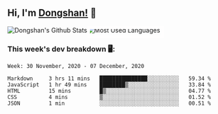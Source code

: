 <!--
 * @Author: DSCode
 * @Date: 2020-10-10 16:49:48
 * @Copyright 2020 DSCode
 * @Open Source License: MIT
 * @LastEditTime: 2020-12-09 10:30:55
 * @FilePath: \DsCodeStudio\README.md
 * @Description:
-->

## Hi, I'm [Dongshan!](https://github.dscode.top) 👋

<!--
<img src="https://github.dscode.top/assets/images/community-c4522fb406f9f37065d008cf632eeea0.svg" />
-->

 <style>
      .layout {
        display: flex;
      }
      .img-layout {
        position: relative;
      }
      .img-layout::after {
        content: "";
        display: block;
        position: absolute;
        top: 0;
        left: 0;
        width: 98%;
        height: 92%;
        border: 6px solid #fffefe;
      }
</style>

<div class="layout">
  <div>
    <img
      alt="Dongshan's Github Stats"
      src="https://github-readme-stats.dscodestudio.vercel.app/api?username=DsCodeStudio&show_icons=true&hide_border=true&count_private=true&include_all_commits=true"
    />
  </div>
  <div class="img-layout">
    <img
      alt="Most Used Languages"
      src="https://github-readme-stats.dscodestudio.vercel.app/api/top-langs/?username=DsCodeStudio&layout=compact&langs_count=10&hide=javascript,html"
    />
  </div>
</div>

### This week's dev breakdown 🖥:

<!--START_SECTION:waka-->

```text
Week: 30 November, 2020 - 07 December, 2020

Markdown     3 hrs 11 mins   ███████████████░░░░░░░░░░   59.34 %
JavaScript   1 hr 49 mins    ████████▒░░░░░░░░░░░░░░░░   33.84 %
HTML         15 mins         █▒░░░░░░░░░░░░░░░░░░░░░░░   04.77 %
CSS          4 mins          ▒░░░░░░░░░░░░░░░░░░░░░░░░   01.52 %
JSON         1 min           ░░░░░░░░░░░░░░░░░░░░░░░░░   00.51 %
```

<!--END_SECTION:waka-->
